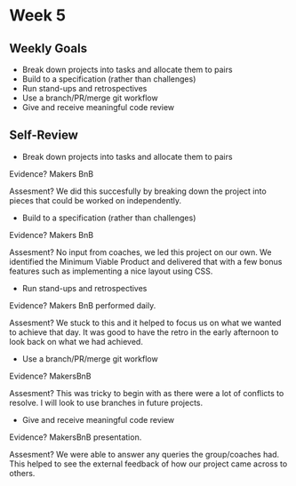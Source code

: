 
# Week 5

## Weekly Goals 

- Break down projects into tasks and allocate them to pairs
- Build to a specification (rather than challenges)
- Run stand-ups and retrospectives
- Use a branch/PR/merge git workflow
- Give and receive meaningful code review

## Self-Review

- Break down projects into tasks and allocate them to pairs

Evidence? Makers BnB

Assesment? We did this succesfully by breaking down the project into pieces that could be worked on independently.

- Build to a specification (rather than challenges)

Evidence? Makers BnB

Assesment? No input from coaches, we led this project on our own. We identified the Minimum Viable Product and delivered that with a few bonus features such as implementing a nice layout using CSS.

- Run stand-ups and retrospectives

Evidence? Makers BnB performed daily.

Assesment? We stuck to this and it helped to focus us on what we wanted to achieve that day. It was good to have the retro in the early afternoon to look back on what we had achieved.

- Use a branch/PR/merge git workflow

Evidence? MakersBnB

Assesment? This was tricky to begin with as there were a lot of conflicts to resolve. I will look to use branches in future projects.

- Give and receive meaningful code review

Evidence? MakersBnB presentation.

Assesment? We were able to answer any queries the group/coaches had. This helped to see the external feedback of how our project came across to others.
